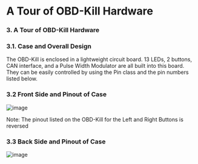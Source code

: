 # A Tour of OBD-Kill Hardware

### 3. A Tour of OBD-Kill Hardware

### **3.1. Case and Overall Design**

The OBD-Kill is enclosed in a lightweight circuit board. 13 LEDs, 2 buttons, CAN interface, and a Pulse Width Modulator are all built into this board. They can be easily controlled by using the Pin class and the pin numbers listed below.

### **3.2 Front Side and Pinout of Case**

![image](https://user-images.githubusercontent.com/93162463/184180612-f29cdcd3-3c21-472b-97b8-d9c86c47c3ed.png)

Note: The pinout listed on the OBD-Kill for the Left and Right Buttons is reversed

### **3.3 Back Side and Pinout of Case**

![image](https://user-images.githubusercontent.com/93162463/184181286-57107c1f-1d09-4ba1-a66e-2aa9c08f804b.png)
